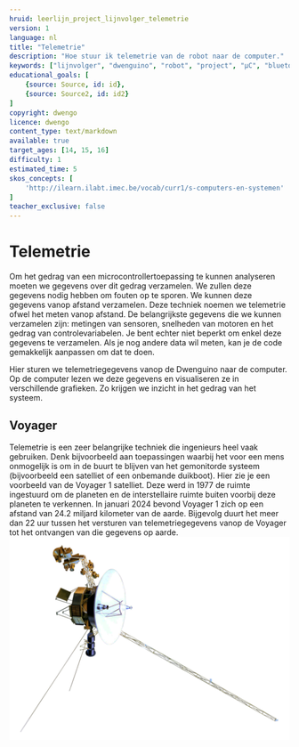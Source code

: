 ```yaml
---
hruid: leerlijn_project_lijnvolger_telemetrie
version: 1
language: nl
title: "Telemetrie"
description: "Hoe stuur ik telemetrie van de robot naar de computer."
keywords: ["lijnvolger", "dwenguino", "robot", "project", "µC", "bluetooth", "telemetrie"]
educational_goals: [
    {source: Source, id: id}, 
    {source: Source2, id: id2}
]
copyright: dwengo
licence: dwengo
content_type: text/markdown
available: true
target_ages: [14, 15, 16]
difficulty: 1
estimated_time: 5
skos_concepts: [
    'http://ilearn.ilabt.imec.be/vocab/curr1/s-computers-en-systemen'
]
teacher_exclusive: false
---
```


# Telemetrie

Om het gedrag van een microcontrollertoepassing te kunnen analyseren moeten we gegevens over dit gedrag verzamelen. We zullen deze gegevens nodig hebben om fouten op te sporen. We kunnen deze gegevens vanop afstand verzamelen. Deze techniek noemen we telemetrie ofwel het meten vanop afstand. De belangrijkste gegevens die we kunnen verzamelen zijn: metingen van sensoren, snelheden van motoren en het gedrag van controlevariabelen. Je bent echter niet beperkt om enkel deze gegevens te verzamelen. Als je nog andere data wil meten, kan je de code gemakkelijk aanpassen om dat te doen.

Hier sturen we telemetriegegevens vanop de Dwenguino naar de computer. Op de computer lezen we deze gegevens en visualiseren ze in verschillende grafieken. Zo krijgen we inzicht in het gedrag van het systeem.

<div class="dwengo-content sideinfo">
<h2 class="title">Voyager</h2>
<div class="content">
Telemetrie is een zeer belangrijke techniek die ingenieurs heel vaak gebruiken. Denk bijvoorbeeld aan toepassingen waarbij het voor een mens onmogelijk is om in de buurt te blijven van het gemonitorde systeem (bijvoorbeeld een satelliet of een onbemande duikboot). Hier zie je een voorbeeld van de Voyager 1 satelliet. Deze werd in 1977 de ruimte ingestuurd om de planeten en de interstellaire ruimte buiten voorbij deze planeten te verkennen. In januari 2024 bevond Voyager 1 zich op een afstand van 24.2 miljard kilometer van de aarde. Bijgevolg duurt het meer dan 22 uur tussen het versturen van telemetriegegevens vanop de Voyager tot het ontvangen van die gegevens op aarde. 
<img src="img/voyager.png"></img>
</div>
</div>